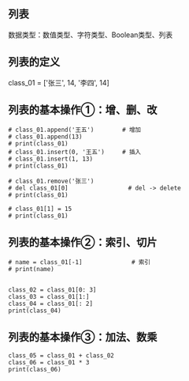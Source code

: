 ## 列表
数据类型：数值类型、字符类型、Boolean类型、列表


## 列表的定义

  class_01 = ['张三', 14, '李四', 14]
  
## 列表的基本操作①：增、删、改

    # class_01.append('王五')        # 增加
    # class_01.append(13)
    # print(class_01)
    # class_01.insert(0, '王五')     # 插入
    # class_01.insert(1, 13)
    # print(class_01)

    # class_01.remove('张三')
    # del class_01[0]                 # del -> delete
    # print(class_01)

    # class_01[1] = 15
    # print(class_01)


## 列表的基本操作②：索引、切片

    # name = class_01[-1]              # 索引
    # print(name)


    class_02 = class_01[0: 3]
    class_03 = class_01[1:]
    class_04 = class_01[: 2]
    print(class_04)

## 列表的基本操作③：加法、数乘
    class_05 = class_01 + class_02
    class_06 = class_01 * 3
    print(class_06)
